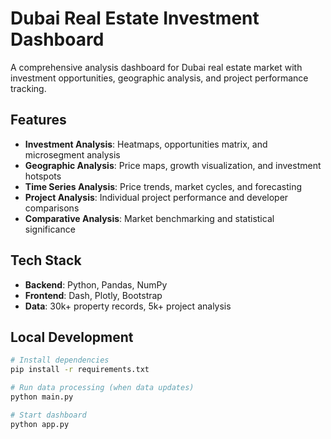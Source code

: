 # Dubai Real Estate Investment Dashboard

A comprehensive analysis dashboard for Dubai real estate market with investment opportunities, geographic analysis, and project performance tracking.

## Features

- **Investment Analysis**: Heatmaps, opportunities matrix, and microsegment analysis
- **Geographic Analysis**: Price maps, growth visualization, and investment hotspots  
- **Time Series Analysis**: Price trends, market cycles, and forecasting
- **Project Analysis**: Individual project performance and developer comparisons
- **Comparative Analysis**: Market benchmarking and statistical significance

## Tech Stack

- **Backend**: Python, Pandas, NumPy
- **Frontend**: Dash, Plotly, Bootstrap
- **Data**: 30k+ property records, 5k+ project analysis

## Local Development

```bash
# Install dependencies
pip install -r requirements.txt

# Run data processing (when data updates)
python main.py

# Start dashboard
python app.py